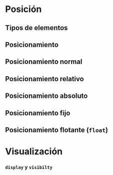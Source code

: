 # Posición


## Tipos de elementos

## Posicionamiento




## Posicionamiento normal
## Posicionamiento relativo
## Posicionamiento absoluto
## Posicionamiento fijo
## Posicionamiento flotante (``float``)


# Visualización


### ``display`` y ``visibilty``


